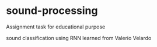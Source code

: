 # sound-processing
Assignment task for educational purpose

sound classification using RNN
learned from Valerio Velardo
